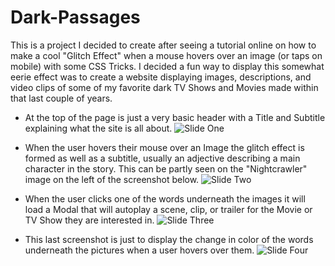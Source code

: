 # Dark-Passages
This is a project I decided to create after seeing a tutorial online on how to make a cool "Glitch Effect" when a mouse hovers over an image (or taps on mobile) with some CSS Tricks. I decided a fun way to display this somewhat eerie effect was to create a website displaying images, descriptions, and video clips of some of my favorite dark TV Shows and Movies made within that last couple of years.

- At the top of the page is just a very basic header with a Title and Subtitle explaining what the site is all about.
![Slide One](assets/img/readme/slide-1.png)

- When the user hovers their mouse over an Image the glitch effect is formed as well as a subtitle, usually an adjective describing a main character in the story. This can be partly seen on the "Nightcrawler" image on the left of the screenshot below.
![Slide Two](assets/img/readme/slide-2.png)

- When the user clicks one of the words underneath the images it will load a Modal that will autoplay a scene, clip, or trailer for the Movie or TV Show they are interested in.
![Slide Three](assets/img/readme/slide-3.png)

- This last screenshot is just to display the change in color of the words underneath the pictures when a user hovers over them.
![Slide Four](assets/img/readme/slide-4.png)
